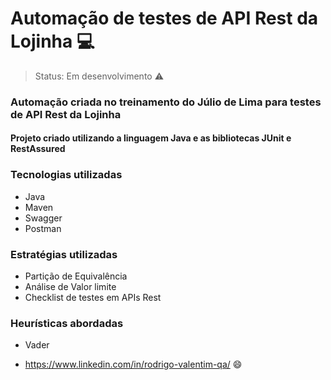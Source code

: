 
# Automação de testes de API Rest da Lojinha 💻

> Status: Em desenvolvimento ⚠️

### Automação criada no treinamento do Júlio de Lima para testes de API Rest da Lojinha

#### Projeto criado utilizando a linguagem Java e as bibliotecas JUnit e RestAssured

### Tecnologias utilizadas
+ Java
+ Maven 
+ Swagger 
+ Postman

### Estratégias utilizadas
+ Partição de Equivalência
+ Análise de Valor limite 
+ Checklist de testes em APIs Rest


### Heurísticas abordadas 
+ Vader


+ https://www.linkedin.com/in/rodrigo-valentim-qa/ 😄
